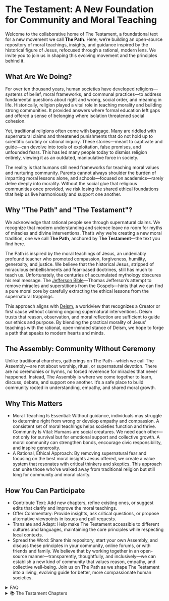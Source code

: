 # The Testament: A New Foundation for Community and Moral Teaching
Welcome to the collaborative home of The Testament, a foundational text for a new movement we call **The Path**. Here, we’re building an open-source repository of moral teachings, insights, and guidance inspired by the historical figure of Jesus, refocused through a rational, modern lens. We invite you to join us in shaping this evolving movement and the principles behind it.

## What Are We Doing?
For over ten thousand years, human societies have developed religions—systems of belief, moral frameworks, and communal practices—to address fundamental questions about right and wrong, social order, and meaning in life. Historically, religion played a vital role in teaching morality and building strong communities. It provided answers where formal education left gaps and offered a sense of belonging where isolation threatened social cohesion.

Yet, traditional religions often come with baggage. Many are riddled with supernatural claims and threatened punishments that do not hold up to scientific scrutiny or rational inquiry. These stories—meant to captivate and guide—can devolve into tools of exploitation, false promises, and unfounded fears. This has led many people today to dismiss religion entirely, viewing it as an outdated, manipulative force in society.

The reality is that humans still need frameworks for teaching moral values and nurturing community. Parents cannot always shoulder the burden of imparting moral lessons alone, and schools—focused on academics—rarely delve deeply into morality. Without the social glue that religious communities once provided, we risk losing the shared ethical foundations that help us live harmoniously and support one another.

## Why "The Path" and "The Testament"?
We acknowledge that rational people see through supernatural claims. We recognize that modern understanding and science leave no room for myths of miracles and divine interventions. That’s why we’re creating a new moral tradition, one we call **The Path**, anchored by **The Testament**—the text you find here.

The Path is inspired by the moral teachings of Jesus, an undeniably profound teacher who promoted compassion, forgiveness, humility, generosity, and justice. We believe that the historical Jesus, stripped of miraculous embellishments and fear-based doctrines, still has much to teach us. Unfortunately, the centuries of accumulated mythology obscures his real message. The [Jefferson Bible](https://en.wikipedia.org/wiki/Jefferson_Bible)—Thomas Jefferson’s attempt to remove miracles and superstitions from the Gospels—hints that we can find a pure moral core by carefully extracting the ethical lessons from the supernatural trappings.

This approach aligns with [Deism](https://en.wikipedia.org/wiki/Deism), a worldview that recognizes a Creator or first cause without claiming ongoing supernatural interventions. Deism trusts that reason, observation, and moral reflection are sufficient to guide our ethics and purpose. By blending the practical morality of Jesus’ teachings with the rational, open-minded stance of Deism, we hope to forge a path that speaks to modern hearts and minds.

## The Assembly: Community Without Ceremony
Unlike traditional churches, gatherings on The Path—which we call The Assembly—are not about worship, ritual, or supernatural devotion. There are no ceremonies or hymns, no forced reverence for miracles that never happened. Instead, The Assembly is where we come together to learn, discuss, debate, and support one another. It’s a safe place to build community rooted in understanding, empathy, and shared moral growth.

## Why This Matters
- Moral Teaching Is Essential: Without guidance, individuals may struggle to determine right from wrong or develop empathy and compassion. A consistent set of moral teachings helps societies function and thrive.
Community Is Vital: Humans are social creatures. We need each other—not only for survival but for emotional support and collective growth. A moral community can strengthen bonds, encourage civic responsibility, and inspire generosity.
- A Rational, Ethical Approach: By removing supernatural fear and focusing on the best moral insights Jesus offered, we create a value system that resonates with critical thinkers and skeptics. This approach can unite those who’ve walked away from traditional religion but still long for community and moral clarity.

## How You Can Participate
- Contribute Text: Add new chapters, refine existing ones, or suggest edits that clarify and improve the moral teachings.
- Offer Commentary: Provide insights, ask critical questions, or propose alternative viewpoints in issues and pull requests.
- Translate and Adapt: Help make The Testament accessible to different cultures and languages, maintaining the core principles while respecting local contexts.
- Spread the Word: Share this repository, start your own Assembly, and discuss these principles in your community, online forums, or with friends and family.
We believe that by working together in an open-source manner—transparently, thoughtfully, and inclusively—we can establish a new kind of community that values reason, empathy, and collective well-being. Join us on The Path as we shape The Testament into a living, evolving guide for better, more compassionate human societies.

<details>
<summary>FAQ</summary>

## Is The Path a Religion
- No, The Path is a movement. While religion has inspired great acts of kindness, art, and justice, its dangers lie in its misuse or when it becomes inflexible, exclusionary, or overly tied to power structures and The Path's mission is to separate from the Dogmatism, Absolutism, Exploitation of Fear and Guilt and Resistance to Change that religions breed and offer an ethical and moral path forward for society.

## Does The Path Believe In God
- The word "God" carries significant cultural and religious weight, often evoking anthropomorphic imagery or specific religious narratives that may not align with a scientific or philosophical understanding of ultimate reality. Terms like "The Source" or "Infinity" might better capture the abstract, unifying principle that underpins existence without the constraints of human-like attributes or religious dogma. These alternatives emphasize the origin, interconnectedness, and boundlessness of the cosmos while avoiding polarization or misunderstanding. However, if "God" is how you are comfortable referencing the ultimate force of our nature then that is fine.

In this context, "God" can be understood as the foundational force or principle underpinning the existence of the universe—a unifying power that transcends human definitions and anthropomorphic attributes. This "God" is not a supernatural being in the traditional sense, nor confined by human-like qualities, but instead represents the ultimate reality from which all things emerge and to which all things return.

In this perspective, God is the prime mover or the first cause—the source of the laws and constants that govern the universe. While these laws give rise to matter, energy, life, and consciousness, God is not limited to the realm of physical phenomena. God encompasses the totality of existence, integrating the observable and the not-yet-observable, the measurable and the ineffable.

Rather than existing within the universe as a discrete entity, God is the universe and beyond it—a seamless, interconnected reality that drives the processes of creation, transformation, and dissolution. This force is neither random nor chaotic but operates with precision through patterns we strive to understand, such as mathematics, physics, and the natural sciences.

God might be seen as the origin of complexity and simplicity, the reason why the universe is comprehensible and why it exists at all. This understanding resonates with scientific principles while acknowledging the limits of human comprehension. Just as science evolves to understand the mysteries of existence, our conception of God evolves to reflect an ever-deepening awareness of the cosmos.

In essence, God is not "something out there" but the profound reality that makes everything possible—a creative, sustaining, and transformative principle that underlies not only the physical universe but also the emergent properties of consciousness, beauty, and meaning. God is both the seed of existence and the fertile soil from which all possibilities arise, guiding scientists, philosophers, and seekers alike toward a greater understanding of the infinite mystery we inhabit.

## Is Jesus the son of god? 

</details>

<details>
<summary>📚 The Testament Chapters</summary>

### Preface
[Read Preface →](Preface)

### Chapter 1: A New Path
An introduction to a modern, reason-based approach to spiritual and moral life
[Read Chapter →](Chapter%201)

### Chapter 2: The Original Teacher
Examining Jesus as a human moral philosopher and teacher
[Read Chapter →](Chapter%202)

### Chapter 3: No Miracles or Hell
Understanding morality without supernatural elements
[Read Chapter →](Chapter%203)

### Chapter 4: How to Live
Practical principles for daily ethical living
[Read Chapter →](Chapter%204)

### Chapter 5: Your Body, Your Responsibility
Understanding the importance of physical and mental well-being
[Read Chapter →](Chapter%205)

### Chapter 6: Building Community
Creating meaningful connections without ceremony
[Read Chapter →](Chapter%206)

### Chapter 7: Teaching
Guiding moral development without dogma
[Read Chapter →](Chapter%207)

### Chapter 8: Suffering
Addressing pain and loss with honesty and compassion
[Read Chapter →](Chapter%208)

### Chapter 9: From Preacher to Teacher
Transforming religious leadership into educational guidance
[Read Chapter →](Chapter%209)

### Chapter 10: Truth-Seeking
Aligning ethics with knowledge and understanding
[Read Chapter →](Chapter%2010)

### Chapter 11: Empathy in Action
Practicing volunteering and mutual aid
[Read Chapter →](Chapter%2011)

### Chapter 12: Celebration
Marking life's milestones without supernatural elements
[Read Chapter →](Chapter%2012)

### Chapter 13: Recognizing the Individual
Honoring human dignity and worth
[Read Chapter →](Chapter%2013)

</details>

